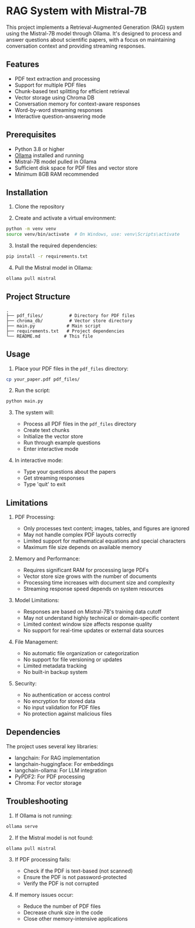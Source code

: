 # RAG System with Mistral-7B

This project implements a Retrieval-Augmented Generation (RAG) system using the Mistral-7B model through Ollama. It's designed to process and answer questions about scientific papers, with a focus on maintaining conversation context and providing streaming responses.

## Features

- PDF text extraction and processing
- Support for multiple PDF files
- Chunk-based text splitting for efficient retrieval
- Vector storage using Chroma DB
- Conversation memory for context-aware responses
- Word-by-word streaming responses
- Interactive question-answering mode

## Prerequisites

- Python 3.8 or higher
- [Ollama](https://ollama.ai/) installed and running
- Mistral-7B model pulled in Ollama
- Sufficient disk space for PDF files and vector store
- Minimum 8GB RAM recommended

## Installation

1. Clone the repository

2. Create and activate a virtual environment:

```bash
python -m venv venv
source venv/bin/activate  # On Windows, use: venv\Scripts\activate
```

3. Install the required dependencies:

```bash
pip install -r requirements.txt
```

4. Pull the Mistral model in Ollama:

```bash
ollama pull mistral
```

## Project Structure

```
.
├── pdf_files/          # Directory for PDF files
├── chroma_db/          # Vector store directory
├── main.py            # Main script
├── requirements.txt   # Project dependencies
└── README.md         # This file
```

## Usage

1. Place your PDF files in the `pdf_files` directory:

```bash
cp your_paper.pdf pdf_files/
```

2. Run the script:

```bash
python main.py
```

3. The system will:

   - Process all PDF files in the `pdf_files` directory
   - Create text chunks
   - Initialize the vector store
   - Run through example questions
   - Enter interactive mode

4. In interactive mode:
   - Type your questions about the papers
   - Get streaming responses
   - Type 'quit' to exit

## Limitations

1. PDF Processing:

   - Only processes text content; images, tables, and figures are ignored
   - May not handle complex PDF layouts correctly
   - Limited support for mathematical equations and special characters
   - Maximum file size depends on available memory

2. Memory and Performance:

   - Requires significant RAM for processing large PDFs
   - Vector store size grows with the number of documents
   - Processing time increases with document size and complexity
   - Streaming response speed depends on system resources

3. Model Limitations:

   - Responses are based on Mistral-7B's training data cutoff
   - May not understand highly technical or domain-specific content
   - Limited context window size affects response quality
   - No support for real-time updates or external data sources

4. File Management:

   - No automatic file organization or categorization
   - No support for file versioning or updates
   - Limited metadata tracking
   - No built-in backup system

5. Security:
   - No authentication or access control
   - No encryption for stored data
   - No input validation for PDF files
   - No protection against malicious files

## Dependencies

The project uses several key libraries:

- langchain: For RAG implementation
- langchain-huggingface: For embeddings
- langchain-ollama: For LLM integration
- PyPDF2: For PDF processing
- Chroma: For vector storage

## Troubleshooting

1. If Ollama is not running:

```bash
ollama serve
```

2. If the Mistral model is not found:

```bash
ollama pull mistral
```

3. If PDF processing fails:

   - Check if the PDF is text-based (not scanned)
   - Ensure the PDF is not password-protected
   - Verify the PDF is not corrupted

4. If memory issues occur:
   - Reduce the number of PDF files
   - Decrease chunk size in the code
   - Close other memory-intensive applications
